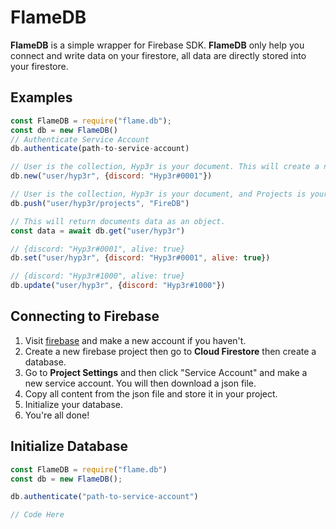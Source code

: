 # FlameDB
**FlameDB** is a simple wrapper for Firebase SDK. **FlameDB** only help you connect and write data on your firestore, all data are directly stored into your firestore.

## Examples
```javascript
const FlameDB = require("flame.db");
const db = new FlameDB()
// Authenticate Service Account
db.authenticate(path-to-service-account)

// User is the collection, Hyp3r is your document. This will create a new collection.
db.new("user/hyp3r", {discord: "Hyp3r#0001"})

// User is the collection, Hyp3r is your document, and Projects is your array. This will push "FireDB" in "projects" array.
db.push("user/hyp3r/projects", "FireDB")

// This will return documents data as an object.
const data = await db.get("user/hyp3r")

// {discord: "Hyp3r#0001", alive: true}
db.set("user/hyp3r", {discord: "Hyp3r#0001", alive: true})

// {discord: "Hyp3r#1000", alive: true}
db.update("user/hyp3r", {discord: "Hyp3r#1000"})
```

## Connecting to Firebase
1. Visit [firebase](https://firebase.google.com) and make a new account if you haven't.
2. Create a new firebase project then go to **Cloud Firestore** then create a database.
3. Go to **Project Settings** and then click "Service Account" and make a new service account. You will then download a json file.
4. Copy all content from the json file and store it in your project.
5. Initialize your database.
6. You're all done!

## Initialize Database
```javascript
const FlameDB = require("flame.db")
const db = new FlameDB();

db.authenticate("path-to-service-account")

// Code Here
```
